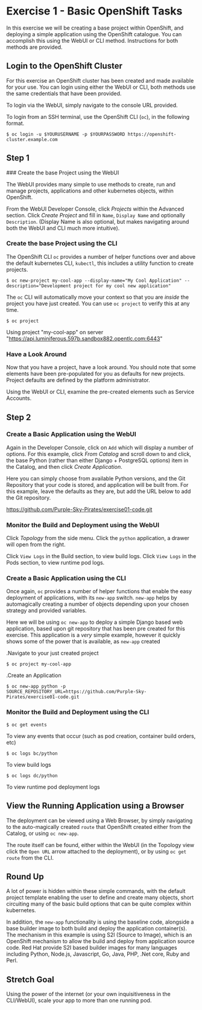 # Exercise 1 - Basic OpenShift Tasks

In this exercise we will be creating a base project within OpenShift, and deploying a simple application using the OpenShift catalogue. You can accomplish this using the WebUI or CLI method. Instructions for both methods are provided.

## Login to the OpenShift Cluster

For this exercise an OpenShift cluster has been created and made available for your use. You can login using either the WebUI or CLI, both methods use the same credentials that have been provided.

To login via the WebUI, simply navigate to the console URL provided.

To login from an SSH terminal, use the OpenShift CLI (`oc`), in the following format.

```
$ oc login -u $YOURUSERNAME -p $YOURPASSWORD https://openshift-cluster.example.com
```

## Step 1

### Create the base Project using the WebUI

The WebUI provides many simple to use methods to create, run and manage projects, applications and other kubernetes objects, within OpenShift.

From the WebUI Developer Console, click *Projects* within the Advanced section.
Click *Create Project* and fill in `Name`, `Display Name` and optionally `Description`. (Display Name is also optional, but makes navigating around both the WebUI and CLI much more intuitive).

### Create the base Project using the CLI

The OpenShift CLI `oc` provides a number of helper functions over and above the default kubernetes CLI, `kubectl`, this includes a utility function to create projects.

```
$ oc new-project my-cool-app --display-name="My Cool Application" --description="Development project for my cool new application"
```

The `oc` CLI will automatically move your context so that you are *inside* the project you have just created. You can use `oc project` to verify this at any time.

```
$ oc project
```

Using project "my-cool-app" on server "https://api.luminiferous.597b.sandbox882.opentlc.com:6443"


### Have a Look Around

Now that you have a project, have a look around. You should note that some elements have been pre-populated for you as defaults for new projects. Project defaults are defined by the platform administrator.

Using the WebUI or CLI, examine the pre-created elements such as Service Accounts.


## Step 2

### Create a Basic Application using the WebUI

Again in the Developer Console, click on `Add` which will display a number of options. For this example, click *From Catalog* and scroll down to and click, the base Python (rather than either Django + PostgreSQL options) item in the Catalog, and then click *Create Application*.

Here you can simply choose from available Python versions, and the Git Repository that your code is stored, and application will be built from. For this example, leave the defaults as they are, but add the URL below to add the Git repository.

https://github.com/Purple-Sky-Pirates/exercise01-code.git

### Monitor the Build and Deployment using the WebUI

Click *Topology* from the side menu.
Click the `python` application, a drawer will open from the right.

Click `View Logs` in the Build section, to view build logs.
Click `View Logs` in the Pods section, to view runtime pod logs.

### Create a Basic Application using the CLI

Once again, `oc` provides a number of helper functions that enable the easy deployment of applications, with its `new-app` switch. `new-app` helps by automagically creating a number of objects depending upon your chosen strategy and provided variables.

Here we will be using `oc new-app` to deploy a simple Django based web application, based upon git repository that has been pre created for this exercise. This application is a *very* simple example, however it quickly shows some of the power that is available, as `new-app` created 

.Navigate to your just created project

```
$ oc project my-cool-app
```

.Create an Application

```
$ oc new-app python -p SOURCE_REPOSITORY_URL=https://github.com/Purple-Sky-Pirates/exercise01-code.git
```

### Monitor the Build and Deployment using the CLI

```
$ oc get events
```
To view any events that occur (such as pod creation, container build orders, etc)

```
$ oc logs bc/python
```
To view build logs

```
$ oc logs dc/python
```
To view runtime pod deployment logs
 

## View the Running Application using a Browser

The deployment can be viewed using a Web Browser, by simply navigating to the auto-magically created `route` that OpenShift created either from the Catalog, or using `oc new-app`.

The route itself can be found, either within the WebUI (in the Topology view click the `Open URL` arrow attached to the deployment), or by using `oc get route` from the CLI.


## Round Up

A lot of power is hidden within these simple commands, with the default project template enabling the user to define and create many objects, short circuiting many of the basic build options that can be quite complex within kubernetes.

In addition, the `new-app` functionality is using the baseline code, alongside a base builder image to both build and deploy the application container(s). The mechanism in this example is using S2I (Source to Image), which is an OpenShift mechanism to allow the build and deploy from application source code. Red Hat provide S2I based builder images for many languages including Python, Node.js, Javascript, Go, Java, PHP, .Net core, Ruby and Perl.

## Stretch Goal

Using the power of the internet (or your own inquisitiveness in the CLI/WebUI), scale your app to more than one running pod. 
